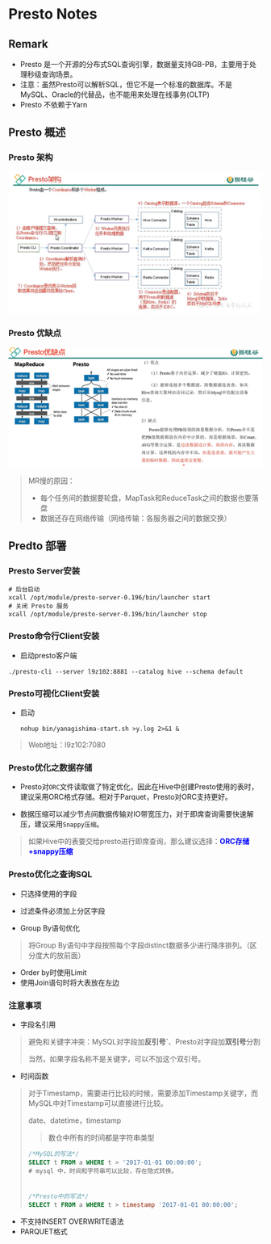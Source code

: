 # Presto Notes

## Remark

- Presto 是一个开源的分布式SQL查询引擎，数据量支持GB-PB，主要用于处理秒级查询场景。
- 注意：虽然Presto可以解析SQL，但它不是一个标准的数据库。不是MySQL、Oracle的代替品，也不能用来处理在线事务(OLTP)
- Presto 不依赖于Yarn



## Presto 概述

### Presto 架构

<img src="./images/001.jpg" alt="image" style="zoom:72%;" />

### Presto 优缺点

<img src="./images/002.jpg" alt="image" style="zoom:67%;" />

> MR慢的原因：
>
> - 每个任务间的数据要轮盘，MapTask和ReduceTask之间的数据也要落盘
> - 数据还存在网络传输（网络传输：各服务器之间的数据交换）



## Predto 部署

### Presto Server安装



```shell
# 后台启动
xcall /opt/module/presto-server-0.196/bin/launcher start
# 关闭 Presto 服务
xcall /opt/module/presto-server-0.196/bin/launcher stop
```





### Presto命令行Client安装

- 启动presto客户端

```shell
./presto-cli --server l9z102:8881 --catalog hive --schema default
```



### Presto可视化Client安装

- 启动

  ```shell
  nohup bin/yanagishima-start.sh >y.log 2>&1 &
  ```

> Web地址：l9z102:7080



### Presto优化之数据存储

- Presto对`ORC`文件读取做了特定优化，因此在Hive中创建Presto使用的表时，建议采用ORC格式存储。相对于Parquet，Presto对ORC支持更好。

- 数据压缩可以减少节点间数据传输对IO带宽压力，对于即席查询需要快速解压，建议采用`Snappy压缩`。

> 如果Hive中的表要交给presto进行即席查询，那么建议选择：<span style="color:blue; font-weight:bold">ORC存储+snappy压缩</span>



### Presto优化之查询SQL

- 只选择使用的字段

- 过滤条件必须加上分区字段
- Group By语句优化

> 将Group By语句中字段按照每个字段distinct数据多少进行降序排列。（区分度大的放前面）

- Order by时使用Limit
- 使用Join语句时将大表放在左边



### 注意事项

- 字段名引用

> 避免和关键字冲突：MySQL对字段加**反引号`**、Presto对字段加**双引号**分割
>
> 当然，如果字段名称不是关键字，可以不加这个双引号。

- 时间函数

> 对于Timestamp，需要进行比较的时候，需要添加Timestamp关键字，而MySQL中对Timestamp可以直接进行比较。
>
> date、datetime，timestamp
>
> > 数仓中所有的时间都是字符串类型
>
> ```sql
> /*MySQL的写法*/
> SELECT t FROM a WHERE t > '2017-01-01 00:00:00'; 
> # mysql 中，时间和字符串可以比较，存在隐式转换。
> 
> 
> /*Presto中的写法*/
> SELECT t FROM a WHERE t > timestamp '2017-01-01 00:00:00';
> ```

- 不支持INSERT OVERWRITE语法
- PARQUET格式
